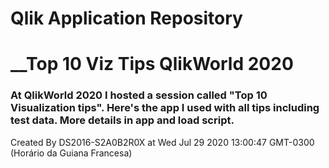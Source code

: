 # Qlik Application Repository 
# __Top 10 Viz Tips QlikWorld 2020
### At QlikWorld 2020 I hosted a session called "Top 10 Visualization tips". Here's the app I used with all tips including test data. More details in app and load script.
Created By DS2016-S2A0B2R0X at Wed Jul 29 2020 13:00:47 GMT-0300 (Horário da Guiana Francesa)